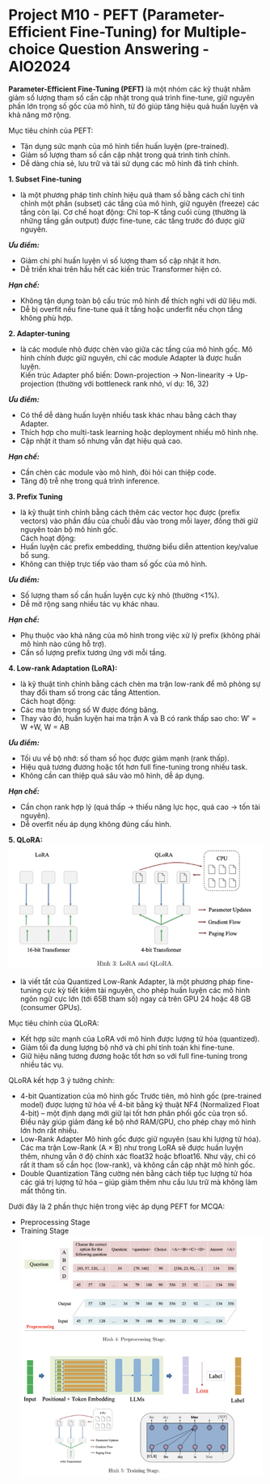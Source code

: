 # Project M10 - PEFT (Parameter-Efficient Fine-Tuning) for Multiple-choice Question Answering - AIO2024

**Parameter-Efficient Fine-Tuning (PEFT)** là một nhóm các kỹ thuật nhằm giảm số lượng tham số cần cập nhật trong quá trình fine-tune, giữ nguyên phần lớn trọng số gốc của mô hình, từ đó giúp tăng hiệu quả huấn luyện và khả năng mở rộng.

Mục tiêu chính của PEFT:
- Tận dụng sức mạnh của mô hình tiền huấn luyện (pre-trained).<br>
- Giảm số lượng tham số cần cập nhật trong quá trình tinh chỉnh.<br>
- Dễ dàng chia sẻ, lưu trữ và tái sử dụng các mô hình đã tinh chỉnh.<br>

**1. Subset Fine-tuning**
- là một phương pháp tinh chỉnh hiệu quả tham số bằng cách chỉ tinh chỉnh một phần (subset) các tầng của mô hình, giữ nguyên (freeze) các tầng còn lại. Cơ chế hoạt động: Chỉ top-K tầng cuối cùng (thường là những tầng gần output) được fine-tune, các tầng trước đó được giữ nguyên. <br>

***Ưu điểm:***<br>
- Giảm chi phí huấn luyện vì số lượng tham số cập nhật ít hơn.<br>
- Dễ triển khai trên hầu hết các kiến trúc Transformer hiện có.<br>

***Hạn chế:***<br>
- Không tận dụng toàn bộ cấu trúc mô hình để thích nghi với dữ liệu mới.<br>
- Dễ bị overfit nếu fine-tune quá ít tầng hoặc underfit nếu chọn tầng không phù hợp.<br>

**2. Adapter-tuning**<br>
- là các module nhỏ được chèn vào giữa các tầng của mô hình gốc. Mô hình chính được giữ nguyên, chỉ các module Adapter là được huấn luyện.<br>
Kiến trúc Adapter phổ biến: Down-projection → Non-linearity → Up-projection (thường với
 bottleneck rank nhỏ, ví dụ: 16, 32)<br>

 ***Ưu điểm:***<br>
 - Có thể dễ dàng huấn luyện nhiều task khác nhau bằng cách thay Adapter.<br>
 - Thích hợp cho multi-task learning hoặc deployment nhiều mô hình nhẹ.<br>
 - Cập nhật ít tham số nhưng vẫn đạt hiệu quả cao.<br>

 ***Hạn chế:***<br>
 - Cần chèn các module vào mô hình, đòi hỏi can thiệp code.<br>
 - Tăng độ trễ nhẹ trong quá trình inference.<br>

**3. Prefix Tuning**<br>
- là kỹ thuật tinh chỉnh bằng cách thêm các vector học được (prefix vectors) vào
 phần đầu của chuỗi đầu vào trong mỗi layer, đồng thời giữ nguyên toàn bộ mô hình gốc.<br>
Cách hoạt động:<br>
- Huấn luyện các prefix embedding, thường biểu diễn attention key/value bổ sung.<br>
- Không can thiệp trực tiếp vào tham số gốc của mô hình.<br>

 ***Ưu điểm:***<br>
 - Số lượng tham số cần huấn luyện cực kỳ nhỏ (thường <1%).<br>
 - Dễ mở rộng sang nhiều tác vụ khác nhau.<br>

  ***Hạn chế:***<br>
  - Phụ thuộc vào khả năng của mô hình trong việc xử lý prefix (không phải mô hình nào cũng hỗ trợ).<br>
  - Cần số lượng prefix tương ứng với mỗi tầng.<br>

**4. Low-rank Adaptation (LoRA):** 
- là kỹ thuật tinh chỉnh bằng cách chèn ma trận low-rank để mô phỏng sự thay đổi tham số trong các tầng Attention.<br>
Cách hoạt động:<br>
- Các ma trận trọng số W được đóng băng.<br>
- Thay vào đó, huấn luyện hai ma trận A và B có rank thấp sao cho: W′ = W +W, W = AB<br>

 ***Ưu điểm:***<br>
 - Tối ưu về bộ nhớ: số tham số học được giảm mạnh (rank thấp).<br>
 - Hiệu quả tương đương hoặc tốt hơn full fine-tuning trong nhiều task.<br>
 - Không cần can thiệp quá sâu vào mô hình, dễ áp dụng.<br>

 ***Hạn chế:***<br>
 - Cần chọn rank hợp lý (quá thấp → thiếu năng lực học, quá cao → tốn tài nguyên).<br>
 - Dễ overfit nếu áp dụng không đúng cấu hình.<br>

**5. QLoRA:**
![Minh họa LoRA và QLoRA](/readme_img/illustration_lora-qlora.png 'AIO2024')
- là viết tắt của Quantized Low-Rank Adapter, là một phương pháp fine-tuning cực kỳ tiết kiệm tài nguyên, cho phép huấn luyện các mô hình ngôn ngữ cực lớn (tới 65B tham số) ngay cả trên GPU 24 hoặc 48 GB (consumer GPUs).<br>

Mục tiêu chính của QLoRA:<br>
- Kết hợp sức mạnh của LoRA với mô hình được lượng tử hóa (quantized).<br>
- Giảm tối đa dung lượng bộ nhớ và chi phí tính toán khi fine-tune.<br>
- Giữ hiệu năng tương đương hoặc tốt hơn so với full fine-tuning trong nhiều tác vụ.<br>

QLoRA kết hợp 3 ý tưởng chính:<br>
- 4-bit Quantization của mô hình gốc
Trước tiên, mô hình gốc (pre-trained model) được lượng tử hóa về 4-bit bằng kỹ thuật NF4
 (Normalized Float 4-bit) – một định dạng mới giữ lại tốt hơn phân phối gốc của trọn số. Điều này giúp giảm đáng kể bộ nhớ RAM/GPU, cho phép chạy mô hình lớn hơn rất nhiều.
- Low-Rank Adapter
Mô hình gốc được giữ nguyên (sau khi lượng tử hóa).
 Các ma trận Low-Rank (A × B) như trong LoRA sẽ được huấn luyện thêm, nhưng vẫn ở độ
 chính xác float32 hoặc bfloat16.
 Như vậy, chỉ có rất ít tham số cần học (low-rank), và không cần cập nhật mô hình gốc.
- Double Quantization
Tăng cường nén bằng cách tiếp tục lượng tử hóa các giá trị lượng tử hóa – giúp giảm thêm nhu cầu lưu trữ mà không làm mất thông tin.

Dưới đây là 2 phần thực hiện trong việc áp dụng PEFT for MCQA: 
- Preprocessing Stage
- Training Stage
![2 stages](/readme_img/2-stages.png 'AIO2024')